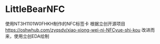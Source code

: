 # LittleBearNFC
使用NT3H1101W0FHKH制作的NFC标签卡
根据立创开源项目 https://oshwhub.com/zyqsdv/xiao-xiong-wei-ni-NFCyue-shi-kou 改进而来，使用立创EDA绘制
